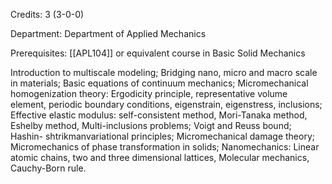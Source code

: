 Credits: 3 (3-0-0)

Department: Department of Applied Mechanics

Prerequisites: [[APL104]] or equivalent course in Basic Solid Mechanics

Introduction to multiscale modeling; Bridging nano, micro and macro scale in materials; Basic equations of continuum mechanics; Micromechanical homogenization theory: Ergodicity principle, representative volume element, periodic boundary conditions, eigenstrain, eigenstress, inclusions; Effective elastic modulus: self-consistent method, Mori-Tanaka method, Eshelby method, Multi-inclusions problems; Voigt and Reuss bound; Hashin- shtrikmanvariational principles; Micromechanical damage theory; Micromechanics of phase transformation in solids; Nanomechanics: Linear atomic chains, two and three dimensional lattices, Molecular mechanics, Cauchy-Born rule.
